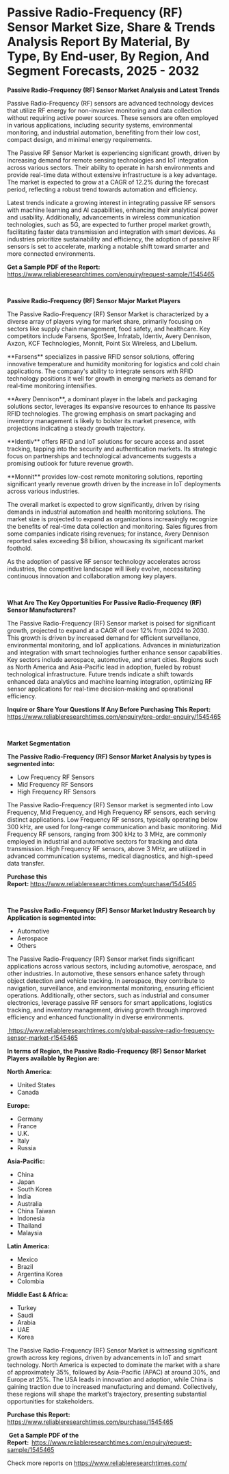 <p><h1>Passive Radio-Frequency (RF) Sensor Market Size, Share & Trends Analysis Report By Material, By Type, By End-user, By Region, And Segment Forecasts, 2025 - 2032</h1></p><p><strong>Passive Radio-Frequency (RF) Sensor Market Analysis and Latest Trends</strong></p>
<p><p>Passive Radio-Frequency (RF) sensors are advanced technology devices that utilize RF energy for non-invasive monitoring and data collection without requiring active power sources. These sensors are often employed in various applications, including security systems, environmental monitoring, and industrial automation, benefiting from their low cost, compact design, and minimal energy requirements.</p><p>The Passive RF Sensor Market is experiencing significant growth, driven by increasing demand for remote sensing technologies and IoT integration across various sectors. Their ability to operate in harsh environments and provide real-time data without extensive infrastructure is a key advantage. The market is expected to grow at a CAGR of 12.2% during the forecast period, reflecting a robust trend towards automation and efficiency.</p><p>Latest trends indicate a growing interest in integrating passive RF sensors with machine learning and AI capabilities, enhancing their analytical power and usability. Additionally, advancements in wireless communication technologies, such as 5G, are expected to further propel market growth, facilitating faster data transmission and integration with smart devices. As industries prioritize sustainability and efficiency, the adoption of passive RF sensors is set to accelerate, marking a notable shift toward smarter and more connected environments.</p></p>
<p><strong>Get a Sample PDF of the Report:&nbsp;</strong> <a href="https://www.reliableresearchtimes.com/enquiry/request-sample/1545465?utm_campaign=2479&utm_medium=2&utm_source=Github&utm_content=ia&utm_term=12022025&utm_id=passive-radio-frequency-rf-sensor">https://www.reliableresearchtimes.com/enquiry/request-sample/1545465</a></p>
<p>&nbsp;</p>
<p><strong>Passive Radio-Frequency (RF) Sensor Major Market Players</strong></p>
<p><p>The Passive Radio-Frequency (RF) Sensor Market is characterized by a diverse array of players vying for market share, primarily focusing on sectors like supply chain management, food safety, and healthcare. Key competitors include Farsens, SpotSee, Infratab, Identiv, Avery Dennison, Axzon, KCF Technologies, Monnit, Point Six Wireless, and Libelium.</p><p>**Farsens** specializes in passive RFID sensor solutions, offering innovative temperature and humidity monitoring for logistics and cold chain applications. The company's ability to integrate sensors with RFID technology positions it well for growth in emerging markets as demand for real-time monitoring intensifies.</p><p>**Avery Dennison**, a dominant player in the labels and packaging solutions sector, leverages its expansive resources to enhance its passive RFID technologies. The growing emphasis on smart packaging and inventory management is likely to bolster its market presence, with projections indicating a steady growth trajectory.</p><p>**Identiv** offers RFID and IoT solutions for secure access and asset tracking, tapping into the security and authentication markets. Its strategic focus on partnerships and technological advancements suggests a promising outlook for future revenue growth.</p><p>**Monnit** provides low-cost remote monitoring solutions, reporting significant yearly revenue growth driven by the increase in IoT deployments across various industries. </p><p>The overall market is expected to grow significantly, driven by rising demands in industrial automation and health monitoring solutions. The market size is projected to expand as organizations increasingly recognize the benefits of real-time data collection and monitoring. Sales figures from some companies indicate rising revenues; for instance, Avery Dennison reported sales exceeding $8 billion, showcasing its significant market foothold.</p><p>As the adoption of passive RF sensor technology accelerates across industries, the competitive landscape will likely evolve, necessitating continuous innovation and collaboration among key players.</p></p>
<p>&nbsp;</p>
<p><strong>What Are The Key Opportunities For Passive Radio-Frequency (RF) Sensor Manufacturers?</strong></p>
<p><p>The Passive Radio-Frequency (RF) Sensor market is poised for significant growth, projected to expand at a CAGR of over 12% from 2024 to 2030. This growth is driven by increased demand for efficient surveillance, environmental monitoring, and IoT applications. Advances in miniaturization and integration with smart technologies further enhance sensor capabilities. Key sectors include aerospace, automotive, and smart cities. Regions such as North America and Asia-Pacific lead in adoption, fueled by robust technological infrastructure. Future trends indicate a shift towards enhanced data analytics and machine learning integration, optimizing RF sensor applications for real-time decision-making and operational efficiency.</p></p>
<p><strong>Inquire or Share Your Questions If Any Before Purchasing This Report:</strong> <a href="https://www.reliableresearchtimes.com/enquiry/pre-order-enquiry/1545465?utm_campaign=2479&utm_medium=2&utm_source=Github&utm_content=ia&utm_term=12022025&utm_id=passive-radio-frequency-rf-sensor">https://www.reliableresearchtimes.com/enquiry/pre-order-enquiry/1545465</a></p>
<p>&nbsp;</p>
<p><strong>Market Segmentation</strong></p>
<p><strong>The Passive Radio-Frequency (RF) Sensor Market Analysis by types is segmented into:</strong></p>
<p><ul><li>Low Frequency RF Sensors</li><li>Mid Frequency RF Sensors</li><li>High Frequency RF Sensors</li></ul></p>
<p><p>The Passive Radio-Frequency (RF) Sensor market is segmented into Low Frequency, Mid Frequency, and High Frequency RF sensors, each serving distinct applications. Low Frequency RF sensors, typically operating below 300 kHz, are used for long-range communication and basic monitoring. Mid Frequency RF sensors, ranging from 300 kHz to 3 MHz, are commonly employed in industrial and automotive sectors for tracking and data transmission. High Frequency RF sensors, above 3 MHz, are utilized in advanced communication systems, medical diagnostics, and high-speed data transfer.</p></p>
<p><strong>Purchase this Report:&nbsp;</strong><a href="https://www.reliableresearchtimes.com/purchase/1545465?utm_campaign=2479&utm_medium=2&utm_source=Github&utm_content=ia&utm_term=12022025&utm_id=passive-radio-frequency-rf-sensor">https://www.reliableresearchtimes.com/purchase/1545465</a></p>
<p>&nbsp;</p>
<p><strong>The Passive Radio-Frequency (RF) Sensor Market Industry Research by Application is segmented into:</strong></p>
<p><ul><li>Automotive</li><li>Aerospace</li><li>Others</li></ul></p>
<p><p>The Passive Radio-Frequency (RF) Sensor market finds significant applications across various sectors, including automotive, aerospace, and other industries. In automotive, these sensors enhance safety through object detection and vehicle tracking. In aerospace, they contribute to navigation, surveillance, and environmental monitoring, ensuring efficient operations. Additionally, other sectors, such as industrial and consumer electronics, leverage passive RF sensors for smart applications, logistics tracking, and inventory management, driving growth through improved efficiency and enhanced functionality in diverse environments.</p></p>
<p><a href="https://www.reliableresearchtimes.com/global-passive-radio-frequency-sensor-market-r1545465?utm_campaign=2479&utm_medium=2&utm_source=Github&utm_content=ia&utm_term=12022025&utm_id=passive-radio-frequency-rf-sensor">&nbsp;https://www.reliableresearchtimes.com/global-passive-radio-frequency-sensor-market-r1545465</a></p>
<p><strong>In terms of Region, the Passive Radio-Frequency (RF) Sensor Market Players available by Region are:</strong></p>
<p>
    <p> <strong> North America: </strong>
        <ul>
            <li>United States</li>
            <li>Canada</li>
        </ul>
        </p> 
    <p> <strong> Europe: </strong>
        <ul>
            <li>Germany</li>
            <li>France</li>
            <li>U.K.</li>
            <li>Italy</li>
            <li>Russia</li>
        </ul>
        </p> 
    <p> <strong> Asia-Pacific: </strong>
        <ul>
            <li>China</li>
            <li>Japan</li>
            <li>South Korea</li>
            <li>India</li>
            <li>Australia</li>
            <li>China Taiwan</li>
            <li>Indonesia</li>
            <li>Thailand</li>
            <li>Malaysia</li>
        </ul>
        </p> 
    <p> <strong> Latin America: </strong>
        <ul>
            <li>Mexico</li>
            <li>Brazil</li>
            <li>Argentina Korea</li>
            <li>Colombia</li>
        </ul>
        </p> 
    <p> <strong> Middle East & Africa: </strong>
        <ul>
            <li>Turkey</li>
            <li>Saudi</li>
            <li>Arabia</li>
            <li>UAE</li>
            <li>Korea</li>
        </ul>
    </p>
    </p>
<p><p>The Passive Radio-Frequency (RF) Sensor Market is witnessing significant growth across key regions, driven by advancements in IoT and smart technology. North America is expected to dominate the market with a share of approximately 35%, followed by Asia-Pacific (APAC) at around 30%, and Europe at 25%. The USA leads in innovation and adoption, while China is gaining traction due to increased manufacturing and demand. Collectively, these regions will shape the market's trajectory, presenting substantial opportunities for stakeholders.</p></p>
<p><strong>Purchase this Report: </strong><a href="https://www.reliableresearchtimes.com/purchase/1545465?utm_campaign=2479&utm_medium=2&utm_source=Github&utm_content=ia&utm_term=12022025&utm_id=passive-radio-frequency-rf-sensor">https://www.reliableresearchtimes.com/purchase/1545465</a></p>
<p>&nbsp;<strong>Get a Sample PDF of the Report:&nbsp;&nbsp;</strong><a href="https://www.reliableresearchtimes.com/enquiry/request-sample/1545465?utm_campaign=2479&utm_medium=2&utm_source=Github&utm_content=ia&utm_term=12022025&utm_id=passive-radio-frequency-rf-sensor">https://www.reliableresearchtimes.com/enquiry/request-sample/1545465</a></p>
<p><strong></strong></p>
<p>Check more reports on <a href="https://www.reliableresearchtimes.com/?utm_campaign=2479&utm_medium=2&utm_source=Github&utm_content=ia&utm_term=12022025&utm_id=passive-radio-frequency-rf-sensor">https://www.reliableresearchtimes.com/</a></p>